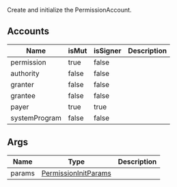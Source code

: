 Create and initialize the PermissionAccount.

## Accounts

| Name          | isMut | isSigner | Description |
| ------------- | ----- | -------- | ----------- |
| permission    | true  | false    |             |
| authority     | false | false    |             |
| granter       | false | false    |             |
| grantee       | false | false    |             |
| payer         | true  | true     |             |
| systemProgram | false | false    |             |

## Args

| Name   | Type                                                           | Description |
| ------ | -------------------------------------------------------------- | ----------- |
| params | [PermissionInitParams](/solana/idl/types/permissioninitparams) |             |
